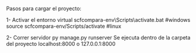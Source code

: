 Pasos para cargar el proyecto:

1- Activar el entorno virtual
scfcompara-env\Scripts\activate.bat            #windows
source scfcompara-env/Scripts/activate          #linux

2- Correr servidor
py manage.py runserver                          Se ejecuta dentro de la carpeta del proyecto 
localhost:8000 o 127.0.0.1:8000                          

